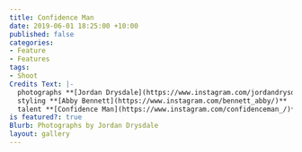 ```yaml
---
title: Confidence Man
date: 2019-06-01 18:25:00 +10:00
published: false
categories:
- Feature
- Features
tags:
- Shoot
Credits Text: |-
  photographs **[Jordan Drysdale](https://www.instagram.com/jordandrysdale/)**
  styling **[Abby Bennett](https://www.instagram.com/bennett_abby/)**
  talent **[Confidence Man](https://www.instagram.com/confidenceman_/)**
is featured?: true
Blurb: Photographs by Jordan Drysdale
layout: gallery
---
```


